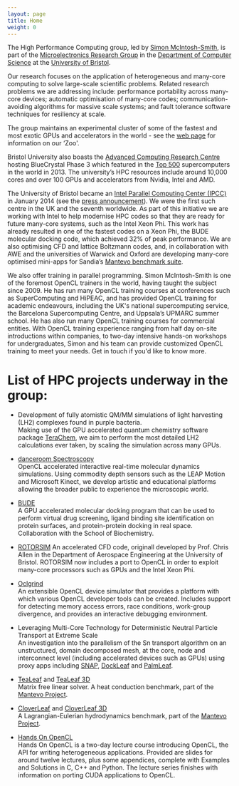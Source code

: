 ```yaml
---
layout: page
title: Home
weight: 0
---
```


The High Performance Computing group, led by [Simon McIntosh-Smith](http://www.cs.bris.ac.uk/home/simonm/), is part of the [Microelectronics Research Group](http://www.cs.bris.ac.uk/Research/Micro/) in the [Department of Computer Science](https://www.cs.bris.ac.uk) at the [University of Bristol](http://www.bristol.ac.uk).

Our research focuses on the application of heterogeneous and many-core computing to solve large-scale scientific problems. Related research problems we are addressing include: performance portability across many-core devices; automatic optimisation of many-core codes; communication-avoiding algorithms for massive scale systems; and fault tolerance software techniques for resiliency at scale.

The group maintains an experimental cluster of some of the fastest and most exotic GPUs and accelerators in the world - see the [web page](/zoo) for information on our ‘Zoo'.

Bristol University also boasts the [Advanced Computing Research Centre](https://www.acrc.bris.ac.uk/) hosting BlueCrystal Phase 3 which featured in the [Top 500](http://www.top500.org/) supercomputers in the world in 2013. The university’s HPC resources include around 10,000 cores and over 100 GPUs and accelerators from Nvidia, Intel and AMD.

The University of Bristol became an [Intel Parallel Computing Center (IPCC)](https://software.intel.com/en-us/ipcc) in January 2014 (see the [press announcement](http://www.bristol.ac.uk/news/2014/january/10099.html)). We were the first such centre in the UK and the seventh worldwide. As part of this initiative we are working with Intel to help modernise HPC codes so that they are ready for future many-core systems, such as the Intel Xeon Phi. This work has already resulted in one of the fastest codes on a Xeon Phi, the BUDE molecular docking code, which achieved 32% of peak performance. We are also optimising CFD and lattice Boltzmann codes, and, in collaboration with AWE and the universities of Warwick and Oxford are developing many-core optimised mini-apps for Sandia’s [Mantevo benchmark suite](https://mantevo.org).

We also offer training in parallel programming. Simon McIntosh-Smith is one of the foremost OpenCL trainers in the world, having taught the subject since 2009. He has run many OpenCL training courses at conferences such as SuperComputing and HiPEAC, and has provided OpenCL training for academic endeavours, including the UK's national supercomputing service, the Barcelona Supercomputing Centre, and Uppsala’s UPMARC summer school. He has also run many OpenCL training courses for commercial entities. With OpenCL training experience ranging from half day on-site introductions within companies, to two-day intensive hands-on workshops for undergraduates, Simon and his team can provide customized OpenCL training to meet your needs. Get in touch if you'd like to know more.

# List of HPC projects underway in the group:

- Development of fully atomistic QM/MM simulations of light harvesting (LH2) complexes found in purple bacteria.  
  Making use of the GPU accelerated quantum chemistry software package [TeraChem](http://www.petachem.com/products.html), we aim to perform the most detailed LH2 calculations ever taken, by scaling the simulation across many GPUs.

- [danceroom Spectroscopy](http://danceroom-spec.com/)  
  OpenCL accelerated interactive real-time molecular dynamics simulations. Using commodity depth sensors such as the LEAP Motion and Microsoft Kinect, we develop artistic and educational platforms allowing the broader public to experience the microscopic world. 

- [BUDE](http://www.bris.ac.uk/biochemistry/research/bude)  
  A GPU accelerated molecular docking program that can be used to perform virtual drug screening, ligand binding site identification on protein surfaces, and protein-protein docking in real space. Collaboration with the School of Biochemistry.

- [ROTORSIM]()
  An accelerated CFD code, originall developed by Prof. Chris Allen in the Department of Aerospace Engineering at the University of Bristol. ROTORSIM now includes a port to OpenCL in order to exploit many-core processors such as GPUs and the Intel Xeon Phi.

- [Oclgrind](https://github.com/jrprice/Oclgrind)  
  An extensible OpenCL device simulator that provides a platform with which various OpenCL developer tools can be created. Includes support for detecting memory access errors, race conditions, work-group divergence, and provides an interactive debugging environment.

- Leveraging Multi-Core Technology for Deterministic Neutral Particle Transport at Extreme Scale  
  An investigation into the parallelism of the Sn transport algorithm on an unstructured, domain decomposed mesh, at the core, node and interconnect level (including accelerated devices such as GPUs) using proxy apps including [SNAP](http://www.lanl.gov/projects/feynman-center/technologies/software/snap-sn.php), [DockLeaf](http://uk-mac.github.io/DockLeaf/) and [PalmLeaf](http://uk-mac.github.io/PalmLeaf/).

- [TeaLeaf](http://uk-mac.github.io/TeaLeaf/) and [TeaLeaf 3D](http://uk-mac.github.io/TeaLeaf3D/)  
  Matrix free linear solver. A heat conduction benchmark, part of the [Mantevo Project](https://mantevo.org/).

- [CloverLeaf](http://uk-mac.github.io/CloverLeaf/) and [CloverLeaf 3D](http://uk-mac.github.io/CloverLeaf3D/)  
  A Lagrangian-Eulerian hydrodynamics benchmark, part of the [Mantevo Project](https://mantevo.org/).

- [Hands On OpenCL](http://handsonopencl.github.io/)  
  Hands On OpenCL is a two-day lecture course introducing OpenCL, the API for writing heterogeneous applications. Provided are slides for around twelve lectures, plus some appendices, complete with Examples and Solutions in C, C++ and Python. The lecture series finishes with information on porting CUDA applications to OpenCL.


